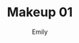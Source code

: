 ---
layout: page
title:  "Makeup 01"
image: makeup02.jpg
categories: [Front, Gallery]
author: Emily
---